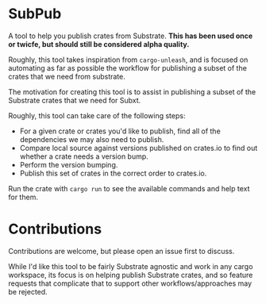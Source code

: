 # SubPub

A tool to help you publish crates from Substrate. **This has been used once or twicfe, but should still be considered alpha quality.**

Roughly, this tool takes inspiration from `cargo-unleash`, and is focused on automating as far as possible the workflow for publishing a subset of the crates that we need from substrate.

The motivation for creating this tool is to assist in publishing a subset of the Substrate crates that we need for Subxt.

Roughly, this tool can take care of the following steps:
- For a given crate or crates you'd like to publish, find all of the dependencies we may also need to publish.
- Compare local source against versions published on crates.io to find out whether a crate needs a version bump.
- Perform the version bumping.
- Publish this set of crates in the correct order to crates.io.

Run the crate with `cargo run` to see the available commands and help text for them.

# Contributions

Contributions are welcome, but please open an issue first to discuss.

While I'd like this tool to be fairly Substrate agnostic and work in any cargo workspace, its focus is on helping publish Substrate crates, and so feature requests that complicate that to support other workflows/approaches may be rejected.
